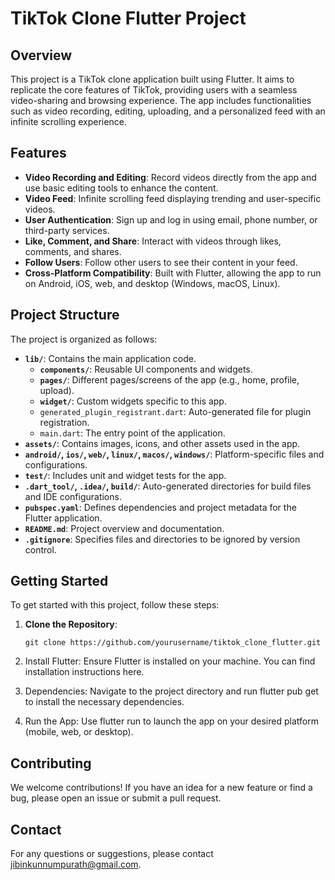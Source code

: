 # TikTok Clone Flutter Project

## Overview

This project is a TikTok clone application built using Flutter. It aims to replicate the core features of TikTok, providing users with a seamless video-sharing and browsing experience. The app includes functionalities such as video recording, editing, uploading, and a personalized feed with an infinite scrolling experience.

## Features

- **Video Recording and Editing**: Record videos directly from the app and use basic editing tools to enhance the content.
- **Video Feed**: Infinite scrolling feed displaying trending and user-specific videos.
- **User Authentication**: Sign up and log in using email, phone number, or third-party services.
- **Like, Comment, and Share**: Interact with videos through likes, comments, and shares.
- **Follow Users**: Follow other users to see their content in your feed.
- **Cross-Platform Compatibility**: Built with Flutter, allowing the app to run on Android, iOS, web, and desktop (Windows, macOS, Linux).

## Project Structure

The project is organized as follows:

- **`lib/`**: Contains the main application code.
    - **`components/`**: Reusable UI components and widgets.
    - **`pages/`**: Different pages/screens of the app (e.g., home, profile, upload).
    - **`widget/`**: Custom widgets specific to this app.
    - `generated_plugin_registrant.dart`: Auto-generated file for plugin registration.
    - `main.dart`: The entry point of the application.
- **`assets/`**: Contains images, icons, and other assets used in the app.
- **`android/`, `ios/`, `web/`, `linux/`, `macos/`, `windows/`**: Platform-specific files and configurations.
- **`test/`**: Includes unit and widget tests for the app.
- **`.dart_tool/`, `.idea/`, `build/`**: Auto-generated directories for build files and IDE configurations.
- **`pubspec.yaml`**: Defines dependencies and project metadata for the Flutter application.
- **`README.md`**: Project overview and documentation.
- **`.gitignore`**: Specifies files and directories to be ignored by version control.

## Getting Started

To get started with this project, follow these steps:

1. **Clone the Repository**:
   ```
   git clone https://github.com/yourusername/tiktok_clone_flutter.git
   ```
2. Install Flutter: Ensure Flutter is installed on your machine. You can find installation instructions here.

3. Dependencies: Navigate to the project directory and run flutter pub get to install the necessary dependencies.

4. Run the App: Use flutter run to launch the app on your desired platform (mobile, web, or desktop).

## Contributing
We welcome contributions! If you have an idea for a new feature or find a bug, please open an issue or submit a pull request.

## Contact
For any questions or suggestions, please contact jibinkunnumpurath@gmail.com.